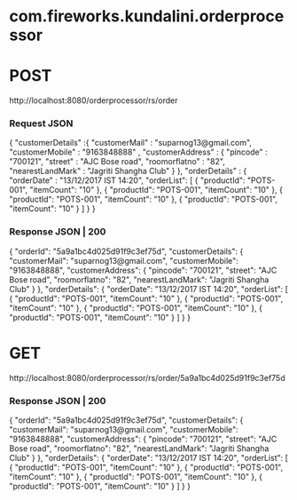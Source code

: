 # com.fireworks.kundalini.orderprocessor
  
<h1>POST</h1>

http://localhost:8080/orderprocessor/rs/order

<h3>Request JSON</h3>

<p>
{ 
	"customerDetails" :{
		"customerMail" : "suparnog13@gmail.com", 
		"customerMobile" : "9163848888" ,
		"customerAddress" : {
			"pincode" : "700121",
			"street" : "AJC Bose road",
			"roomorflatno" : "82",
			"nearestLandMark" : "Jagriti Shangha Club"		
		}
	}, 
	"orderDetails" : {
	"orderDate" : "13/12/2017 IST 14:20", 
	"orderList": 
	[
				{
					"productId": "POTS-001",
					"itemCount": "10"
				},
				{
					"productId": "POTS-001",
					"itemCount": "10"
				},
				{
					"productId": "POTS-001",
					"itemCount": "10"
				},
				{
					"productId": "POTS-001",
					"itemCount": "10"
				}
	]
	}
}
</p>

<h3>Response JSON | 200 </h3>

<p>
{
    "orderId": "5a9a1bc4d025d91f9c3ef75d",
    "customerDetails": {
        "customerMail": "suparnog13@gmail.com",
        "customerMobile": "9163848888",
        "customerAddress": {
            "pincode": "700121",
            "street": "AJC Bose road",
            "roomorflatno": "82",
            "nearestLandMark": "Jagriti Shangha Club"
        }
    },
    "orderDetails": {
        "orderDate": "13/12/2017 IST 14:20",
        "orderList": [
            {
                "productId": "POTS-001",
                "itemCount": "10"
            },
            {
                "productId": "POTS-001",
                "itemCount": "10"
            },
            {
                "productId": "POTS-001",
                "itemCount": "10"
            },
            {
                "productId": "POTS-001",
                "itemCount": "10"
            }
        ]
    }
}
</p>


<h1>GET</h1>

http://localhost:8080/orderprocessor/rs/order/5a9a1bc4d025d91f9c3ef75d

<h3>Response JSON | 200 </h3>

<p>
{
    "orderId": "5a9a1bc4d025d91f9c3ef75d",
    "customerDetails": {
        "customerMail": "suparnog13@gmail.com",
        "customerMobile": "9163848888",
        "customerAddress": {
            "pincode": "700121",
            "street": "AJC Bose road",
            "roomorflatno": "82",
            "nearestLandMark": "Jagriti Shangha Club"
        }
    },
    "orderDetails": {
        "orderDate": "13/12/2017 IST 14:20",
        "orderList": [
            {
                "productId": "POTS-001",
                "itemCount": "10"
            },
            {
                "productId": "POTS-001",
                "itemCount": "10"
            },
            {
                "productId": "POTS-001",
                "itemCount": "10"
            },
            {
                "productId": "POTS-001",
                "itemCount": "10"
            }
        ]
    }
}
</p>

